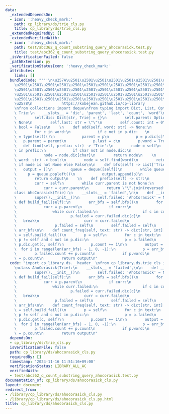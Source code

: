 ```yaml
---
data:
  _extendedDependsOn:
  - icon: ':heavy_check_mark:'
    path: cp_library/ds/trie_cls.py
    title: cp_library/ds/trie_cls.py
  _extendedRequiredBy: []
  _extendedVerifiedWith:
  - icon: ':heavy_check_mark:'
    path: test/abc362_q_count_substring_query_ahocorasick.test.py
    title: test/abc362_q_count_substring_query_ahocorasick.test.py
  _isVerificationFailed: false
  _pathExtension: py
  _verificationStatusIcon: ':heavy_check_mark:'
  attributes:
    links: []
  bundledCode: "'''\n\u257A\u2501\u2501\u2501\u2501\u2501\u2501\u2501\u2501\u2501\u2501\
    \u2501\u2501\u2501\u2501\u2501\u2501\u2501\u2501\u2501\u2501\u2501\u2501\u2501\
    \u2501\u2501\u2501\u2501\u2501\u2501\u2501\u2501\u2501\u2501\u2501\u2501\u2501\
    \u2501\u2501\u2501\u2501\u2501\u2501\u2501\u2501\u2501\u2501\u2501\u2501\u2501\
    \u2501\u2501\u2501\u2501\u2501\u2501\u2501\u2501\u2501\u2501\u2501\u2501\u2501\
    \u2578\n             https://kobejean.github.io/cp-library               \n'''\n\
    \nfrom collections import deque\nfrom typing import Dict, List, Optional\n\nclass\
    \ Trie:\n    __slots__ = 'dic', 'parent', 'last', 'count', 'word'\n\n    def __init__(self):\n\
    \        self.dic: Dict[str, Trie] = {}\n        self.parent: Optional[Trie] =\
    \ None\n        self.last: str = \"\"\n        self.count: int = 0\n        self.word:\
    \ bool = False\n    \n    def add(self, word: str) -> None:\n        p = self\n\
    \        for c in word:\n            if c not in p.dic:   \n                p.dic[c]\
    \ = type(self)()\n            parent = p\n            p = p.dic[c]\n         \
    \   p.parent = parent\n            p.last = c\n        p.word = True\n    \n \
    \   def find(self, prefix: str) -> 'Trie':\n        node = self\n        for char\
    \ in prefix:\n            if char not in node.dic:\n                return None\n\
    \            node = node.dic[char]\n        return node\n    \n    def search(self,\
    \ word: str) -> bool:\n        node = self.find(word)\n        return node.word\
    \ if node is not None else False\n\n    def bfs(self) -> List['Trie']:\n     \
    \   output = []\n        queue = deque([self])\n        while queue:\n       \
    \     p = queue.popleft()\n            output.append(p)\n            queue.extend(p.dic.values())\n\
    \        return output\n    \n    def prefix(self) -> str:\n        output = []\n\
    \        curr = self\n        while curr.parent is not None:\n            output.append(curr.last)\n\
    \            curr = curr.parent\n        return \"\".join(reversed(output))\n\n\
    class AhoCorasick(Trie):\n    __slots__ = 'failed',\n\n    def __init__(self):\n\
    \        super().__init__()\n        self.failed: 'AhoCorasick' = None\n\n   \
    \ def build_fail(self):\n        arr_bfs = self.bfs()\n        for p in arr_bfs:\n\
    \            curr = p.parent\n            if curr:\n                c = p.last\n\
    \                while curr.failed:\n                    if c in curr.failed.dic:\n\
    \                        p.failed = curr.failed.dic[c]\n                     \
    \   break\n                    curr = curr.failed\n                else:\n   \
    \                 p.failed = self\n        self.failed = self\n        return\
    \ arr_bfs\n\n    def count_freq(self, text: str) -> dict[str, int]:\n        arr_bfs\
    \ = self.build_fail()\n        p = self\n        for c in text:\n            while\
    \ p != self and c not in p.dic:\n                p = p.failed\n            p =\
    \ p.dic.get(c, self)\n            p.count += 1\n\n        output = {}\n      \
    \  for i in range(len(arr_bfs) - 1, 0, -1):\n            p = arr_bfs[i]\n    \
    \        p.failed.count += p.count\n            if p.word:\n                output[p.prefix()]\
    \ = p.count\n        return output\n"
  code: "import cp_library.ds.__header__\nfrom cp_library.ds.trie_cls import Trie\n\
    \nclass AhoCorasick(Trie):\n    __slots__ = 'failed',\n\n    def __init__(self):\n\
    \        super().__init__()\n        self.failed: 'AhoCorasick' = None\n\n   \
    \ def build_fail(self):\n        arr_bfs = self.bfs()\n        for p in arr_bfs:\n\
    \            curr = p.parent\n            if curr:\n                c = p.last\n\
    \                while curr.failed:\n                    if c in curr.failed.dic:\n\
    \                        p.failed = curr.failed.dic[c]\n                     \
    \   break\n                    curr = curr.failed\n                else:\n   \
    \                 p.failed = self\n        self.failed = self\n        return\
    \ arr_bfs\n\n    def count_freq(self, text: str) -> dict[str, int]:\n        arr_bfs\
    \ = self.build_fail()\n        p = self\n        for c in text:\n            while\
    \ p != self and c not in p.dic:\n                p = p.failed\n            p =\
    \ p.dic.get(c, self)\n            p.count += 1\n\n        output = {}\n      \
    \  for i in range(len(arr_bfs) - 1, 0, -1):\n            p = arr_bfs[i]\n    \
    \        p.failed.count += p.count\n            if p.word:\n                output[p.prefix()]\
    \ = p.count\n        return output\n"
  dependsOn:
  - cp_library/ds/trie_cls.py
  isVerificationFile: false
  path: cp_library/ds/ahocorasick_cls.py
  requiredBy: []
  timestamp: '2024-11-16 11:51:16+09:00'
  verificationStatus: LIBRARY_ALL_AC
  verifiedWith:
  - test/abc362_q_count_substring_query_ahocorasick.test.py
documentation_of: cp_library/ds/ahocorasick_cls.py
layout: document
redirect_from:
- /library/cp_library/ds/ahocorasick_cls.py
- /library/cp_library/ds/ahocorasick_cls.py.html
title: cp_library/ds/ahocorasick_cls.py
---
```

